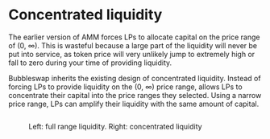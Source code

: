 # Concentrated liquidity

The earlier version of AMM forces LPs to allocate capital on the price range of (0, ∞). This is wasteful because a large part of the liquidity will never be put into service, as token price will very unlikely jump to extremely high or fall to zero during your time of providing liquidity.

Bubbleswap inherits the existing design of concentrated liquidity. Instead of forcing LPs to provide liquidity on the (0, ∞) price range, allows LPs to concentrate their capital into the price ranges they selected. Using a narrow price range, LPs can amplify their liquidity with the same amount of capital.

<figure><img src="broken-reference" alt=""><figcaption><p>Left: full range liquidity.       Right: concentrated liquidity</p></figcaption></figure>
